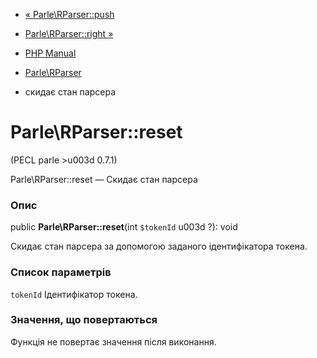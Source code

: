 - [« Parle\RParser::push](parle-rparser.push.md)
- [Parle\RParser::right »](parle-rparser.right.md)

- [PHP Manual](index.md)
- [Parle\RParser](class.parle-rparser.md)
- скидає стан парсера

# Parle\RParser::reset

(PECL parle \>u003d 0.7.1)

Parle\RParser::reset — Скидає стан парсера

### Опис

public **Parle\RParser::reset**(int `$tokenId` u003d ?): void

Скидає стан парсера за допомогою заданого ідентифікатора
токена.

### Список параметрів

`tokenId`
Ідентифікатор токена.

### Значення, що повертаються

Функція не повертає значення після виконання.
